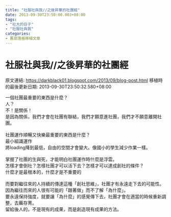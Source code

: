 ```yaml
---
title: "社服社與我//之後昇華的社團經"
date: 2013-09-30T23:50:00.003+08:00
tags: 
- "社大的日子"
- "社服社與我"
categories:
- 舊部落格移植文章
---
```


# 社服社與我//之後昇華的社團經

原文連結: https://darkblack01.blogspot.com/2013/09/blog-post.html
移植時的最後更新日期: 2013-09-30T23:50:32.580+08:00

一個社團最重要的東西是什麼？<br />人？<br />不！是關係！<br />是因為關係，我們才會在社團有聯結，我們才願意進社團，我們才不願意離開社團。<br /><br />社團運作順暢又快樂最重要的東西是什麼？<br />最小組識運作<br />將loading降到最低，自由的空間才會變大。像國小的學生減少作業一樣。<br /><br />掌握了社團的生與死，才能明白社團運作時什麼是浮雲。<br />怎樣才會倒社？怎樣社團才可以活下去？怎樣才可以達成創社的條件？<br />什麼才是最根本的，什麼才是不重要的<br /><br />而要對繼往來的人持續的傳達這種「創社思維」，社團才有永遠走下去的可能性。<br />因為繼往而來的人很有可能的「跟著做」而不了解「為什麼」。<br />要永遠保持強度，就要讓「為什麼」的感覺傳下去，社團才會在適當的時候重新調整，去蕪存菁。<br />留給後人的，不是現有的成果，而是創造現有成果的方法。
